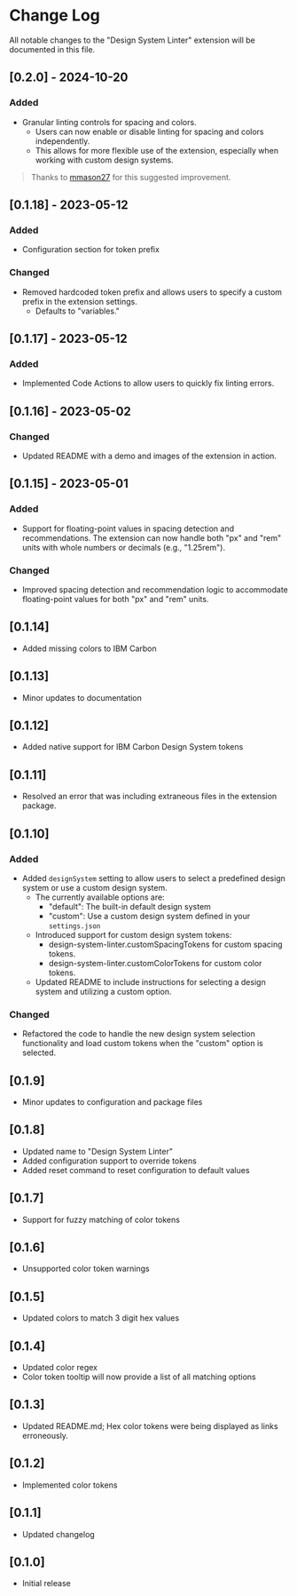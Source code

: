 # Change Log

All notable changes to the "Design System Linter" extension will be documented in this file.

## [0.2.0] - 2024-10-20
### Added
- Granular linting controls for spacing and colors.
  - Users can now enable or disable linting for spacing and colors independently.
  - This allows for more flexible use of the extension, especially when working with custom design systems.

> Thanks to [mmason27](https://github.com/mmason27) for this suggested improvement.

## [0.1.18] - 2023-05-12
### Added
- Configuration section for token prefix

### Changed
- Removed hardcoded token prefix and allows users to specify a custom prefix in the extension settings.
  - Defaults to "variables."

## [0.1.17] - 2023-05-12
### Added
- Implemented Code Actions to allow users to quickly fix linting errors.

## [0.1.16] - 2023-05-02
### Changed
- Updated README with a demo and images of the extension in action.

## [0.1.15] - 2023-05-01
### Added
- Support for floating-point values in spacing detection and recommendations. The extension can now handle both "px" and "rem" units with whole numbers or decimals (e.g., "1.25rem").

### Changed
- Improved spacing detection and recommendation logic to accommodate floating-point values for both "px" and "rem" units.

## [0.1.14]
- Added missing colors to IBM Carbon

## [0.1.13]
- Minor updates to documentation

## [0.1.12]
- Added native support for IBM Carbon Design System tokens

## [0.1.11]
- Resolved an error that was including extraneous files in the extension package.

## [0.1.10]
### Added
- Added `designSystem` setting to allow users to select a predefined design system or use a custom design system.
  - The currently available options are:
    - "default": The built-in default design system
    - "custom": Use a custom design system defined in your `settings.json`
  - Introduced support for custom design system tokens:
    - design-system-linter.customSpacingTokens for custom spacing tokens.
    - design-system-linter.customColorTokens for custom color tokens.
  - Updated README to include instructions for selecting a design system and utilizing a custom option.
### Changed
- Refactored the code to handle the new design system selection functionality and load custom tokens when the "custom" option is selected.

## [0.1.9]
- Minor updates to configuration and package files

## [0.1.8]
- Updated name to "Design System Linter"
- Added configuration support to override tokens
- Added reset command to reset configuration to default values

## [0.1.7]
- Support for fuzzy matching of color tokens

## [0.1.6]
- Unsupported color token warnings

## [0.1.5]
- Updated colors to match 3 digit hex values

## [0.1.4]
- Updated color regex
- Color token tooltip will now provide a list of all matching options

## [0.1.3]
- Updated README.md; Hex color tokens were being displayed as links erroneously.

## [0.1.2]
- Implemented color tokens

## [0.1.1]
- Updated changelog

## [0.1.0]
- Initial release
